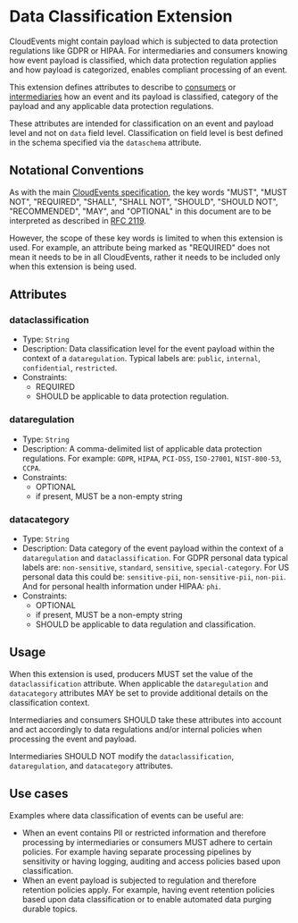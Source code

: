 # Data Classification Extension

CloudEvents might contain payload which is subjected to data protection
regulations like GDPR or HIPAA. For intermediaries and consumers knowing how
event payload is classified, which data protection regulation applies and how
payload is categorized, enables compliant processing of an event.

This extension defines attributes to describe to
[consumers](../spec.md#consumer) or [intermediaries](../spec.md#intermediary)
how an event and its payload is classified, category of the payload and any
applicable data protection regulations.

These attributes are intended for classification on an event and payload level
and not on `data` field level. Classification on field level is best defined in
the schema specified via the `dataschema` attribute.

## Notational Conventions

As with the main [CloudEvents specification](../spec.md), the key words "MUST",
"MUST NOT", "REQUIRED", "SHALL", "SHALL NOT", "SHOULD", "SHOULD NOT",
"RECOMMENDED", "MAY", and "OPTIONAL" in this document are to be interpreted as
described in [RFC 2119](https://tools.ietf.org/html/rfc2119).

However, the scope of these key words is limited to when this extension is used.
For example, an attribute being marked as "REQUIRED" does not mean it needs to
be in all CloudEvents, rather it needs to be included only when this extension
is being used.

## Attributes

### dataclassification

- Type: `String`
- Description: Data classification level for the event payload within the
  context of a `dataregulation`. Typical labels are: `public`, `internal`,
  `confidential`, `restricted`.
- Constraints:
  - REQUIRED
  - SHOULD be applicable to data protection regulation.

### dataregulation

- Type: `String`
- Description: A comma-delimited list of applicable data protection regulations.
  For example: `GDPR`, `HIPAA`, `PCI-DSS`, `ISO-27001`, `NIST-800-53`, `CCPA`.
- Constraints:
  - OPTIONAL
  - if present, MUST be a non-empty string

### datacategory

- Type: `String`
- Description: Data category of the event payload within the context of a
  `dataregulation` and `dataclassification`. For GDPR personal data typical  
  labels are: `non-sensitive`, `standard`, `sensitive`, `special-category`. For
  US personal data this could be: `sensitive-pii`, `non-sensitive-pii`,
  `non-pii`. And for personal health information under HIPAA: `phi`.
- Constraints:
  - OPTIONAL
  - if present, MUST be a non-empty string
  - SHOULD be applicable to data regulation and classification.

## Usage

When this extension is used, producers MUST set the value of the
`dataclassification` attribute. When applicable the `dataregulation` and
`datacategory` attributes MAY be set to provide additional details on the
classification context.

Intermediaries and consumers SHOULD take these attributes into account and act
accordingly to data regulations and/or internal policies when processing the
event and payload.

Intermediaries SHOULD NOT modify the `dataclassification`, `dataregulation`, and
`datacategory` attributes.

## Use cases

Examples where data classification of events can be useful are:

- When an event contains PII or restricted information and therefore processing
  by intermediaries or consumers MUST adhere to certain policies. For example
  having separate processing pipelines by sensitivity or having logging,
  auditing and access policies based upon classification.
- When an event payload is subjected to regulation and therefore retention
  policies apply. For example, having event retention policies based upon data
  classification or to enable automated data purging durable topics.